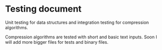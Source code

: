 # Testing document
Unit testing for data structures and integration testing for compression algorithms.

Compression algorithms are tested with short and basic text inputs. Soon I will add more bigger files for tests and binary files.
